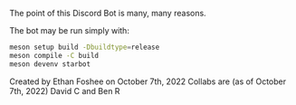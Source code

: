 The point of this Discord Bot is many, many reasons.

The bot may be run simply with:

```bash
meson setup build -Dbuildtype=release
meson compile -C build
meson devenv starbot
```

Created by Ethan Foshee on October 7th, 2022 Collabs are (as of October
7th, 2022) David C and Ben R
